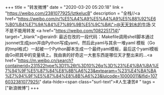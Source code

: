 +++
title = "转发微博"
date = "2020-03-20 05:20:18"
link = "https://weibo.com/2381077925/IztkelucB"
description = "全栈//<a href=\"https://weibo.com/n/%E5%A4%A9%E5%A4%A9%E5%88%92%E6%B0%B4%E7%9A%84%E7%89%9B%E5%9C%BA\">@天天划水的牛场</a>:又不是不能用转发 <a href=\"https://weibo.com/1082251714\" target=\"_blank\">@erain9</a>: 最近在改的一段代码：Makefile调用shell脚本通过jsonnet生成json并由Python写成yaml，然后此yaml与其余一堆yaml 模板（Go的tmpl格式）一起被一个Python脚本生成一个最终yaml模板，最后这个yaml模板由Go把其中的变量填上。我由衷的好奇这一大套东西是哪位天才整出来的…<a href=\"https://m.weibo.cn/search?containerid=231522type%3D1%26t%3D10%26q%3D%23%E4%BA%BA%E7%94%9F%E5%87%84%E8%8B%A6%23&extparam=%23%E4%BA%BA%E7%94%9F%E5%87%84%E8%8B%A6%23&luicode=10000011&lfid=1076032381077925\" data-hide><span class=\"surl-text\">#人生凄苦#</span></a> "
tags = ["新浪微博"]
+++
